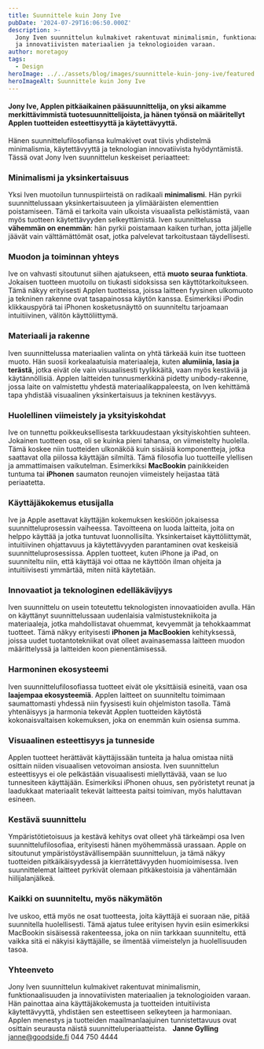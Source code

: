 ```yaml
---
title: Suunnittele kuin Jony Ive
pubDate: '2024-07-29T16:06:50.000Z'
description: >-
  Jony Iven suunnittelun kulmakivet rakentuvat minimalismin, funktionaalisuuden
  ja innovatiivisten materiaalien ja teknologioiden varaan.
author: moretagoy
tags:
  - Design
heroImage: ../../assets/blog/images/suunnittele-kuin-jony-ive/featured.webp
heroImageAlt: Suunnittele kuin Jony Ive
---
```


#### Jony Ive, Applen pitkäaikainen pääsuunnittelija, on yksi aikamme merkittävimmistä tuotesuunnittelijoista, ja hänen työnsä on määritellyt Applen tuotteiden esteettisyyttä ja käytettävyyttä.

Hänen suunnittelufilosofiansa kulmakivet ovat tiivis yhdistelmä minimalismia, käytettävyyttä ja teknologian innovatiivista hyödyntämistä. Tässä ovat Jony Iven suunnittelun keskeiset periaatteet:

### **Minimalismi ja yksinkertaisuus**

Yksi Iven muotoilun tunnuspiirteistä on radikaali **minimalismi**. Hän pyrkii suunnittelussaan yksinkertaisuuteen ja ylimääräisten elementtien poistamiseen. Tämä ei tarkoita vain ulkoista visuaalista pelkistämistä, vaan myös tuotteen käytettävyyden selkeyttämistä. Iven suunnittelussa **vähemmän on enemmän**: hän pyrkii poistamaan kaiken turhan, jotta jäljelle jäävät vain välttämättömät osat, jotka palvelevat tarkoitustaan täydellisesti.

### **Muodon ja toiminnan yhteys**

Ive on vahvasti sitoutunut siihen ajatukseen, että **muoto seuraa funktiota**. Jokaisen tuotteen muotoilu on tiukasti sidoksissa sen käyttötarkoitukseen. Tämä näkyy erityisesti Applen tuotteissa, joissa laitteen fyysinen ulkomuoto ja tekninen rakenne ovat tasapainossa käytön kanssa. Esimerkiksi iPodin klikkauspyörä tai iPhonen kosketusnäyttö on suunniteltu tarjoamaan intuitiivinen, välitön käyttöliittymä.

### **Materiaali ja rakenne**

Iven suunnittelussa materiaalien valinta on yhtä tärkeää kuin itse tuotteen muoto. Hän suosii korkealaatuisia materiaaleja, kuten **alumiinia, lasia ja terästä**, jotka eivät ole vain visuaalisesti tyylikkäitä, vaan myös kestäviä ja käytännöllisiä. Applen laitteiden tunnusmerkkinä pidetty unibody-rakenne, jossa laite on valmistettu yhdestä materiaalikappaleesta, on Iven kehittämä tapa yhdistää visuaalinen yksinkertaisuus ja tekninen kestävyys.

### **Huolellinen viimeistely ja yksityiskohdat**

Ive on tunnettu poikkeuksellisesta tarkkuudestaan yksityiskohtien suhteen. Jokainen tuotteen osa, oli se kuinka pieni tahansa, on viimeistelty huolella. Tämä koskee niin tuotteiden ulkonäköä kuin sisäisiä komponentteja, jotka saattavat olla piilossa käyttäjän silmiltä. Tämä filosofia luo tuotteille ylellisen ja ammattimaisen vaikutelman. Esimerkiksi **MacBookin** painikkeiden tuntuma tai **iPhonen** saumaton reunojen viimeistely heijastaa tätä periaatetta.

### **Käyttäjäkokemus etusijalla**

Ive ja Apple asettavat käyttäjän kokemuksen keskiöön jokaisessa suunnitteluprosessin vaiheessa. Tavoitteena on luoda laitteita, joita on helppo käyttää ja jotka tuntuvat luonnollisilta. Yksinkertaiset käyttöliittymät, intuitiivinen ohjattavuus ja käytettävyyden parantaminen ovat keskeisiä suunnitteluprosessissa. Applen tuotteet, kuten iPhone ja iPad, on suunniteltu niin, että käyttäjä voi ottaa ne käyttöön ilman ohjeita ja intuitiivisesti ymmärtää, miten niitä käytetään.

### **Innovaatiot ja teknologinen edelläkävijyys**

Iven suunnittelu on usein toteutettu teknologisten innovaatioiden avulla. Hän on käyttänyt suunnittelussaan uudenlaisia valmistustekniikoita ja materiaaleja, jotka mahdollistavat ohuemmat, kevyemmät ja tehokkaammat tuotteet. Tämä näkyy erityisesti **iPhonen ja MacBookien** kehityksessä, joissa uudet tuotantotekniikat ovat olleet avainasemassa laitteen muodon määrittelyssä ja laitteiden koon pienentämisessä.

### **Harmoninen ekosysteemi**

Iven suunnittelufilosofiassa tuotteet eivät ole yksittäisiä esineitä, vaan osa **laajempaa ekosysteemiä**. Applen laitteet on suunniteltu toimimaan saumattomasti yhdessä niin fyysisesti kuin ohjelmiston tasolla. Tämä yhtenäisyys ja harmonia tekevät Applen tuotteiden käytöstä kokonaisvaltaisen kokemuksen, joka on enemmän kuin osiensa summa.

### **Visuaalinen esteettisyys ja tunneside**

Applen tuotteet herättävät käyttäjissään tunteita ja halua omistaa niitä osittain niiden visuaalisen vetovoiman ansiosta. Iven suunnittelun esteettisyys ei ole pelkästään visuaalisesti miellyttävää, vaan se luo tunnesiteen käyttäjään. Esimerkiksi iPhonen ohuus, sen pyöristetyt reunat ja laadukkaat materiaalit tekevät laitteesta paitsi toimivan, myös haluttavan esineen.

### **Kestävä suunnittelu**

Ympäristötietoisuus ja kestävä kehitys ovat olleet yhä tärkeämpi osa Iven suunnittelufilosofiaa, erityisesti hänen myöhemmässä urassaan. Apple on sitoutunut ympäristöystävällisempään suunnitteluun, ja tämä näkyy tuotteiden pitkäikäisyydessä ja kierrätettävyyden huomioimisessa. Iven suunnittelemat laitteet pyrkivät olemaan pitkäkestoisia ja vähentämään hiilijalanjälkeä.

### **Kaikki on suunniteltu, myös näkymätön**

Ive uskoo, että myös ne osat tuotteesta, joita käyttäjä ei suoraan näe, pitää suunnitella huolellisesti. Tämä ajatus tulee erityisen hyvin esiin esimerkiksi MacBookin sisäisessä rakenteessa, joka on niin tarkkaan suunniteltu, että vaikka sitä ei näkyisi käyttäjälle, se ilmentää viimeistelyn ja huolellisuuden tasoa.

### Yhteenveto

Jony Iven suunnittelun kulmakivet rakentuvat minimalismin, funktionaalisuuden ja innovatiivisten materiaalien ja teknologioiden varaan. Hän painottaa aina käyttäjäkokemusta ja tuotteiden intuitiivista käytettävyyttä, yhdistäen sen esteettiseen selkeyteen ja harmoniaan. Applen menestys ja tuotteiden maailmanlaajuinen tunnistettavuus ovat osittain seurausta näistä suunnitteluperiaatteista.   **Janne Gylling** janne@goodside.fi 044 750 4444